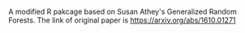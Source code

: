 A modified R pakcage based on Susan Athey's Generalized Random Forests.
The link of original paper is https://arxiv.org/abs/1610.01271